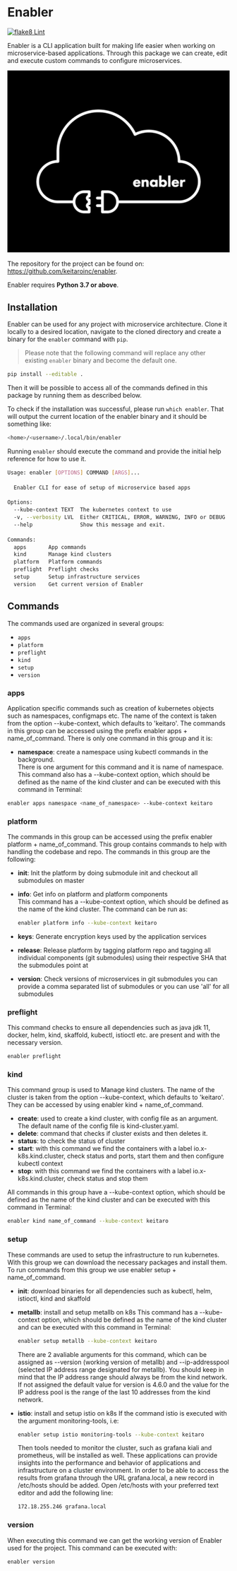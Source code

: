 # Enabler

[![flake8 Lint](https://github.com/keitaroinc/enabler/actions/workflows/lint.yml/badge.svg)](https://github.com/keitaroinc/enabler/actions/workflows/lint.yml)

Enabler is a CLI application built for making life easier when working on microservice-based applications. Through this package we can create, edit and execute custom commands to configure microservices.

![Enabler logo image](enabler-logo-bw.png)

The repository for the project can be found on: https://github.com/keitaroinc/enabler.

Enabler requires **Python 3.7 or above**.

## Installation

Enabler can be used for any project with microservice architecture. Clone it locally to a desired location, navigate to the cloned directory and create a binary for the `enabler` command with `pip`.

>Please note that the following command will replace any other existing `enabler` binary and become the default one.

```bash
pip install --editable .
```

Then it will be possible to access all of the commands defined in this package by running them as described below.

To check if the installation was successful, please run `which enabler`. That will output the current location of the enabler binary and it should be something like:

```bash
<home>/<username>/.local/bin/enabler
```

Running `enabler` should execute the command and provide the initial help reference for how to use it.

```bash
Usage: enabler [OPTIONS] COMMAND [ARGS]...

  Enabler CLI for ease of setup of microservice based apps

Options:
  --kube-context TEXT  The kubernetes context to use
  -v, --verbosity LVL  Either CRITICAL, ERROR, WARNING, INFO or DEBUG
  --help               Show this message and exit.

Commands:
  apps       App commands
  kind       Manage kind clusters
  platform   Platform commands
  preflight  Preflight checks
  setup      Setup infrastructure services
  version    Get current version of Enabler
```

## Commands

The commands used are organized in several groups:

- `apps`
- `platform`
- `preflight`
- `kind`
- `setup`
- `version`

### apps

Application specific commands such as creation of kubernetes objects such as namespaces, configmaps etc. The name of the context is taken from the option --kube-context, which defaults to 'keitaro'. The commands in this group can be accessed using the prefix enabler apps + name_of_command. There is only one command in this group and it is:

- **namespace**: create a namespace using kubectl commands in the background.\
  There is one argument for this command and it is name of namespace. This command also has a --kube-context option, which should be defined as the name of the kind cluster and can be executed with this command in Terminal:

```bash
enabler apps namespace <name_of_namespace> --kube-context keitaro
```

### platform

The commands in this group can be accessed using the prefix enabler platform + name_of_command. This group contains commands to help with handling the codebase and repo. The commands in this group are the following:

- **init**: Init the platform by doing submodule init and checkout all submodules on master
- **info**: Get info on platform and platform components\
  This command has a --kube-context option, which should be defined as the name of the kind cluster. The command can be run as:

  ```bash
  enabler platform info --kube-context keitaro
  ```

- **keys**: Generate encryption keys used by the application services
- **release**: Release platform by tagging platform repo and tagging all individual components (git submodules) using their respective SHA that the submodules point at
- **version**: Check versions of microservices in git submodules you can provide a comma separated list of submodules or you can use 'all' for all submodules

### preflight

This command checks to ensure all dependencies such as java jdk 11, docker, helm, kind, skaffold, kubectl, istioctl etc. are present and with the necessary version.

```bash
enabler preflight
```

### kind

This command group is used to Manage kind clusters. The name of the cluster is taken from the option --kube-context, which defaults to 'keitaro'. They can be accessed by using enabler kind + name_of_command.

- **create**: used to create a kind cluster, with config file as an argument. The default name of the config file is kind-cluster.yaml.
- **delete**: command that checks if cluster exists and then deletes it.
- **status**: to check the status of cluster
- **start**: with this command we find the containers with a label io.x-k8s.kind.cluster, check status and ports, start them and then configure kubectl context
- **stop**: with this command we find the containers with a label io.x-k8s.kind.cluster, check status and stop them

All commands in this group have a --kube-context option, which should be defined as the name of the kind cluster and can be executed with this command in Terminal:

```bash
enabler kind name_of_command --kube-context keitaro
```

### setup

These commands are used to setup the infrastructure to run kubernetes. With this group we can download the necessary packages and install them. To run commands from this group we use enabler setup + name_of_command.

- **init**: download binaries for all dependencies such as kubectl, helm, istioctl, kind and skaffold
- **metallb**: install and setup metallb on k8s
  This command has a --kube-context option, which should be defined as the name of the kind cluster and can be executed with this command in Terminal:

  ```bash
  enabler setup metallb --kube-context keitaro
  ```

  There are 2 avaliable arguments for this command, which can be assigned as --version (working version of metallb) and --ip-addresspool (selected IP address range designated for metallb). You should keep in mind that the IP address range should always be from the kind network. If not assigned the default value for version is 4.6.0 and the value for the IP address pool is the range of the last 10 addresses from the kind network.

- **istio**: install and setup istio on k8s
  If the command istio is executed with the argument monitoring-tools, i.e:

  ```bash
  enabler setup istio monitoring-tools --kube-context keitaro
  ```

  Then tools needed to monitor the cluster, such as grafana kiali and prometheus, will be installed as well. These applications can provide insights into the performance and behavior of applications and infrastructure on a cluster environment. In order to be able to access the results from grafana through the URL grafana.local, a new record in /etc/hosts should be added. Open /etc/hosts with your preferred text editor and add the following line:

  ```bash
  172.18.255.246 grafana.local
  ```

### version

When executing this command we can get the working version of Enabler used for the project. This command can be executed with:

```bash
enabler version
```
